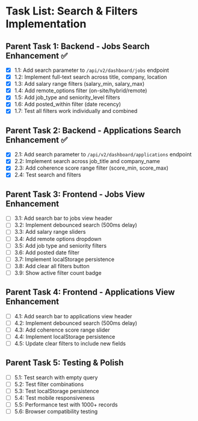 # Task List: Search & Filters Implementation

## Parent Task 1: Backend - Jobs Search Enhancement ✅
- [x] 1.1: Add search parameter to `/api/v2/dashboard/jobs` endpoint
- [x] 1.2: Implement full-text search across title, company, location
- [x] 1.3: Add salary range filters (salary_min, salary_max)
- [x] 1.4: Add remote_options filter (on-site/hybrid/remote)
- [x] 1.5: Add job_type and seniority_level filters
- [x] 1.6: Add posted_within filter (date recency)
- [x] 1.7: Test all filters work individually and combined

## Parent Task 2: Backend - Applications Search Enhancement ✅
- [x] 2.1: Add search parameter to `/api/v2/dashboard/applications` endpoint
- [x] 2.2: Implement search across job_title and company_name
- [x] 2.3: Add coherence score range filter (score_min, score_max)
- [x] 2.4: Test search and filters

## Parent Task 3: Frontend - Jobs View Enhancement
- [ ] 3.1: Add search bar to jobs view header
- [ ] 3.2: Implement debounced search (500ms delay)
- [ ] 3.3: Add salary range sliders
- [ ] 3.4: Add remote options dropdown
- [ ] 3.5: Add job type and seniority filters
- [ ] 3.6: Add posted date filter
- [ ] 3.7: Implement localStorage persistence
- [ ] 3.8: Add clear all filters button
- [ ] 3.9: Show active filter count badge

## Parent Task 4: Frontend - Applications View Enhancement
- [ ] 4.1: Add search bar to applications view header
- [ ] 4.2: Implement debounced search (500ms delay)
- [ ] 4.3: Add coherence score range slider
- [ ] 4.4: Implement localStorage persistence
- [ ] 4.5: Update clear filters to include new fields

## Parent Task 5: Testing & Polish
- [ ] 5.1: Test search with empty query
- [ ] 5.2: Test filter combinations
- [ ] 5.3: Test localStorage persistence
- [ ] 5.4: Test mobile responsiveness
- [ ] 5.5: Performance test with 1000+ records
- [ ] 5.6: Browser compatibility testing

